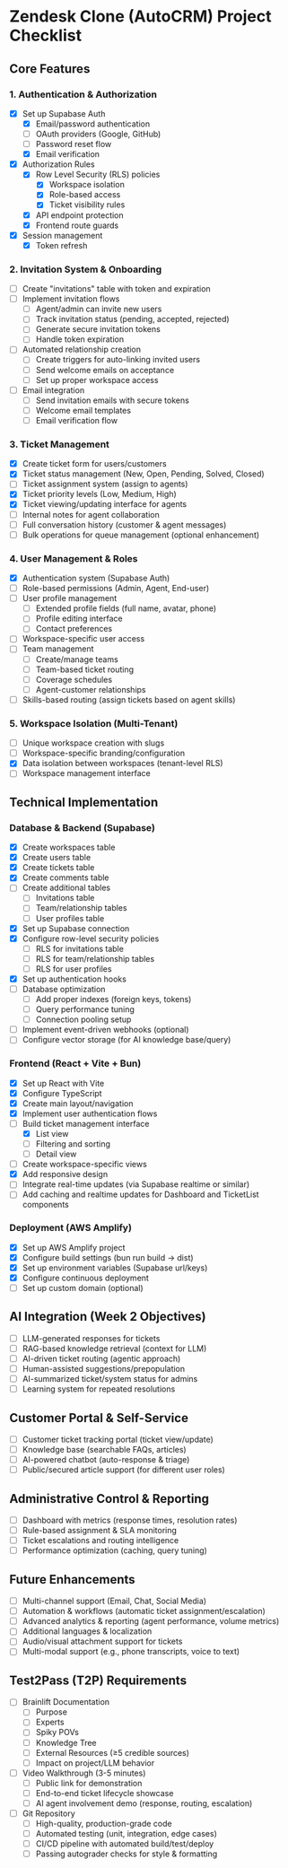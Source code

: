 # Zendesk Clone (AutoCRM) Project Checklist

## Core Features

### 1. Authentication & Authorization
- [x] Set up Supabase Auth
  - [x] Email/password authentication
  - [ ] OAuth providers (Google, GitHub)
  - [ ] Password reset flow
  - [x] Email verification
- [x] Authorization Rules
  - [x] Row Level Security (RLS) policies
    - [x] Workspace isolation
    - [x] Role-based access
    - [x] Ticket visibility rules
  - [x] API endpoint protection
  - [x] Frontend route guards
- [x] Session management
  - [x] Token refresh

### 2. Invitation System & Onboarding
- [ ] Create "invitations" table with token and expiration
- [ ] Implement invitation flows
  - [ ] Agent/admin can invite new users
  - [ ] Track invitation status (pending, accepted, rejected)
  - [ ] Generate secure invitation tokens
  - [ ] Handle token expiration
- [ ] Automated relationship creation
  - [ ] Create triggers for auto-linking invited users
  - [ ] Send welcome emails on acceptance
  - [ ] Set up proper workspace access
- [ ] Email integration
  - [ ] Send invitation emails with secure tokens
  - [ ] Welcome email templates
  - [ ] Email verification flow

### 3. Ticket Management
- [x] Create ticket form for users/customers
- [x] Ticket status management (New, Open, Pending, Solved, Closed)
- [ ] Ticket assignment system (assign to agents)
- [x] Ticket priority levels (Low, Medium, High)
- [x] Ticket viewing/updating interface for agents
- [ ] Internal notes for agent collaboration
- [ ] Full conversation history (customer & agent messages)
- [ ] Bulk operations for queue management (optional enhancement)

### 4. User Management & Roles
- [x] Authentication system (Supabase Auth)
- [ ] Role-based permissions (Admin, Agent, End-user)
- [ ] User profile management
  - [ ] Extended profile fields (full name, avatar, phone)
  - [ ] Profile editing interface
  - [ ] Contact preferences
- [ ] Workspace-specific user access
- [ ] Team management
  - [ ] Create/manage teams
  - [ ] Team-based ticket routing
  - [ ] Coverage schedules
  - [ ] Agent-customer relationships
- [ ] Skills-based routing (assign tickets based on agent skills)

### 5. Workspace Isolation (Multi-Tenant)
- [ ] Unique workspace creation with slugs
- [ ] Workspace-specific branding/configuration
- [x] Data isolation between workspaces (tenant-level RLS)
- [ ] Workspace management interface

## Technical Implementation

### Database & Backend (Supabase)
- [x] Create workspaces table
- [x] Create users table
- [x] Create tickets table
- [x] Create comments table
- [ ] Create additional tables
  - [ ] Invitations table
  - [ ] Team/relationship tables
  - [ ] User profiles table
- [x] Set up Supabase connection
- [x] Configure row-level security policies
  - [ ] RLS for invitations table
  - [ ] RLS for team/relationship tables
  - [ ] RLS for user profiles
- [x] Set up authentication hooks
- [ ] Database optimization
  - [ ] Add proper indexes (foreign keys, tokens)
  - [ ] Query performance tuning
  - [ ] Connection pooling setup
- [ ] Implement event-driven webhooks (optional)
- [ ] Configure vector storage (for AI knowledge base/query)

### Frontend (React + Vite + Bun)
- [x] Set up React with Vite
- [x] Configure TypeScript
- [x] Create main layout/navigation
- [x] Implement user authentication flows
- [ ] Build ticket management interface
  - [x] List view
  - [ ] Filtering and sorting
  - [ ] Detail view
- [ ] Create workspace-specific views
- [x] Add responsive design
- [ ] Integrate real-time updates (via Supabase realtime or similar)
- [ ] Add caching and realtime updates for Dashboard and TicketList components

### Deployment (AWS Amplify)
- [x] Set up AWS Amplify project
- [x] Configure build settings (bun run build → dist)
- [x] Set up environment variables (Supabase url/keys)
- [x] Configure continuous deployment
- [ ] Set up custom domain (optional)

## AI Integration (Week 2 Objectives)
- [ ] LLM-generated responses for tickets
- [ ] RAG-based knowledge retrieval (context for LLM)
- [ ] AI-driven ticket routing (agentic approach)
- [ ] Human-assisted suggestions/prepopulation
- [ ] AI-summarized ticket/system status for admins
- [ ] Learning system for repeated resolutions

## Customer Portal & Self-Service
- [ ] Customer ticket tracking portal (ticket view/update)
- [ ] Knowledge base (searchable FAQs, articles)
- [ ] AI-powered chatbot (auto-response & triage)
- [ ] Public/secured article support (for different user roles)

## Administrative Control & Reporting
- [ ] Dashboard with metrics (response times, resolution rates)
- [ ] Rule-based assignment & SLA monitoring
- [ ] Ticket escalations and routing intelligence
- [ ] Performance optimization (caching, query tuning)

## Future Enhancements
- [ ] Multi-channel support (Email, Chat, Social Media)
- [ ] Automation & workflows (automatic ticket assignment/escalation)
- [ ] Advanced analytics & reporting (agent performance, volume metrics)
- [ ] Additional languages & localization
- [ ] Audio/visual attachment support for tickets
- [ ] Multi-modal support (e.g., phone transcripts, voice to text)

## Test2Pass (T2P) Requirements
- [ ] Brainlift Documentation
  - [ ] Purpose
  - [ ] Experts
  - [ ] Spiky POVs
  - [ ] Knowledge Tree
  - [ ] External Resources (≥5 credible sources)
  - [ ] Impact on project/LLM behavior
- [ ] Video Walkthrough (3-5 minutes)
  - [ ] Public link for demonstration
  - [ ] End-to-end ticket lifecycle showcase
  - [ ] AI agent involvement demo (response, routing, escalation)
- [ ] Git Repository
  - [ ] High-quality, production-grade code
  - [ ] Automated testing (unit, integration, edge cases)
  - [ ] CI/CD pipeline with automated build/test/deploy
  - [ ] Passing autograder checks for style & formatting 